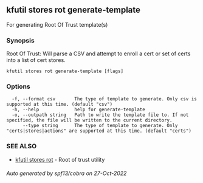 ## kfutil stores rot generate-template

For generating Root Of Trust template(s)

### Synopsis

Root Of Trust: Will parse a CSV and attempt to enroll a cert or set of certs into a list of cert stores.

```
kfutil stores rot generate-template [flags]
```

### Options

```
  -f, --format csv       The type of template to generate. Only csv is supported at this time. (default "csv")
  -h, --help             help for generate-template
  -o, --outpath string   Path to write the template file to. If not specified, the file will be written to the current directory.
      --type string      The type of template to generate. Only "certs|stores|actions" are supported at this time. (default "certs")
```

### SEE ALSO

* [kfutil stores rot](kfutil_stores_rot.md)	 - Root of trust utility

###### Auto generated by spf13/cobra on 27-Oct-2022
